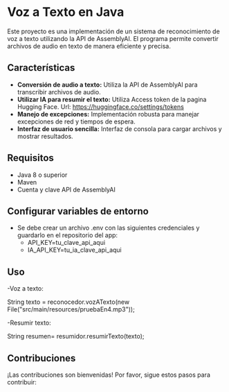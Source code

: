# Voz a Texto en Java

Este proyecto es una implementación de un sistema de reconocimiento de voz a texto utilizando la API de AssemblyAI. El programa permite convertir archivos de audio en texto de manera eficiente y precisa.

## Características

- **Conversión de audio a texto:** Utiliza la API de AssemblyAI para transcribir archivos de audio.
- **Utilizar IA para resumir el texto:** Utiliza Access token de la pagina Hugging Face. Url: https://huggingface.co/settings/tokens
- **Manejo de excepciones:** Implementación robusta para manejar excepciones de red y tiempos de espera.
- **Interfaz de usuario sencilla:** Interfaz de consola para cargar archivos y mostrar resultados.

## Requisitos

- Java 8 o superior
- Maven
- Cuenta y clave API de AssemblyAI

## Configurar variables de entorno

- Se debe crear un archivo .env con las siguientes credenciales y guardarlo en el repositorio del app:
    - API_KEY=tu_clave_api_aqui
    - IA_API_KEY=tu_ia_clave_api_aqui


## Uso

-Voz a texto:

  String texto = reconocedor.vozATexto(new File("src/main/resources/pruebaEn4.mp3")); 

-Resumir texto:

  String resumen= resumidor.resumirTexto(texto);
          
## Contribuciones
¡Las contribuciones son bienvenidas! Por favor, sigue estos pasos para contribuir:
